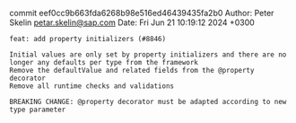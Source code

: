 commit eef0cc9b663fda6268b98e516ed46439435fa2b0
Author: Peter Skelin <petar.skelin@sap.com>
Date:   Fri Jun 21 10:19:12 2024 +0300

    feat: add property initializers (#8846)
    
    Initial values are only set by property initializers and there are no longer any defaults per type from the framework
    Remove the defaultValue and related fields from the @property decorator
    Remove all runtime checks and validations
    
    BREAKING CHANGE: @property decorator must be adapted according to new type parameter
